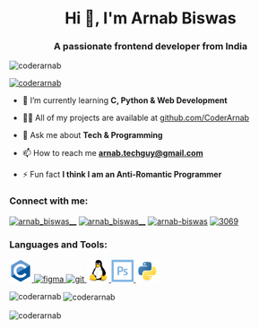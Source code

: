 <h1 align="center">Hi 👋, I'm Arnab Biswas</h1>
<h3 align="center">A passionate frontend developer from India</h3>

<p align="left"> <img src="https://komarev.com/ghpvc/?username=coderarnab&label=Profile%20views&color=0e75b6&style=flat" alt="coderarnab" /> </p>

<p align="left"> <a href="https://github.com/ryo-ma/github-profile-trophy"><img src="https://github-profile-trophy.vercel.app/?username=coderarnab" alt="coderarnab" /></a> </p>

- 🌱 I’m currently learning **C, Python & Web Development**

- 👨‍💻 All of my projects are available at [github.com/CoderArnab](github.com/CoderArnab)

- 💬 Ask me about **Tech & Programming**

- 📫 How to reach me **arnab.techguy@gmail.com**

- ⚡ Fun fact **I think I am an Anti-Romantic Programmer**

<h3 align="left">Connect with me:</h3>
<p align="left">
<a href="https://twitter.com/arnab_biswas__" target="blank"><img align="center" src="https://raw.githubusercontent.com/rahuldkjain/github-profile-readme-generator/master/src/images/icons/Social/twitter.svg" alt="arnab_biswas__" height="30" width="40" /></a>
<a href="https://instagram.com/arnab_biswas__" target="blank"><img align="center" src="https://raw.githubusercontent.com/rahuldkjain/github-profile-readme-generator/master/src/images/icons/Social/instagram.svg" alt="arnab_biswas__" height="30" width="40" /></a>
<a href="https://www.youtube.com/c/arnab-biswas" target="blank"><img align="center" src="https://raw.githubusercontent.com/rahuldkjain/github-profile-readme-generator/master/src/images/icons/Social/youtube.svg" alt="arnab-biswas" height="30" width="40" /></a>
<a href="https://discord.gg/3069" target="blank"><img align="center" src="https://raw.githubusercontent.com/rahuldkjain/github-profile-readme-generator/master/src/images/icons/Social/discord.svg" alt="3069" height="30" width="40" /></a>
</p>

<h3 align="left">Languages and Tools:</h3>
<p align="left"> <a href="https://www.cprogramming.com/" target="_blank" rel="noreferrer"> <img src="https://raw.githubusercontent.com/devicons/devicon/master/icons/c/c-original.svg" alt="c" width="40" height="40"/> </a> <a href="https://www.figma.com/" target="_blank" rel="noreferrer"> <img src="https://www.vectorlogo.zone/logos/figma/figma-icon.svg" alt="figma" width="40" height="40"/> </a> <a href="https://git-scm.com/" target="_blank" rel="noreferrer"> <img src="https://www.vectorlogo.zone/logos/git-scm/git-scm-icon.svg" alt="git" width="40" height="40"/> </a> <a href="https://www.linux.org/" target="_blank" rel="noreferrer"> <img src="https://raw.githubusercontent.com/devicons/devicon/master/icons/linux/linux-original.svg" alt="linux" width="40" height="40"/> </a> <a href="https://www.photoshop.com/en" target="_blank" rel="noreferrer"> <img src="https://raw.githubusercontent.com/devicons/devicon/master/icons/photoshop/photoshop-line.svg" alt="photoshop" width="40" height="40"/> </a> <a href="https://www.python.org" target="_blank" rel="noreferrer"> <img src="https://raw.githubusercontent.com/devicons/devicon/master/icons/python/python-original.svg" alt="python" width="40" height="40"/> </a> </p>

<p><img align="left" src="https://github-readme-stats.vercel.app/api/top-langs?username=coderarnab&show_icons=true&locale=en&layout=compact" alt="coderarnab" /></p>

<p>&nbsp;<img align="center" src="https://github-readme-stats.vercel.app/api?username=coderarnab&show_icons=true&locale=en" alt="coderarnab" /></p>

<p><img align="center" src="https://github-readme-streak-stats.herokuapp.com/?user=coderarnab&" alt="coderarnab" /></p>
